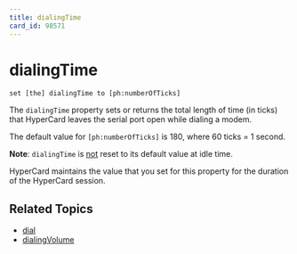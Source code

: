 ```yaml
---
title: dialingTime
card_id: 98571
---
```


# dialingTime

`set [the] dialingTime to [ph:numberOfTicks]`

The `dialingTime` property sets or returns the total length of time (in ticks) that HyperCard leaves the serial port open while dialing a modem.

The default value for `[ph:numberOfTicks]` is 180, where 60 ticks = 1 second.

<b>Note</b>: `dialingTime` is <u>not</u> reset to its default value at idle time.

HyperCard maintains the value that you set for this property for the duration of the HyperCard session. 

## Related Topics

* [dial](/HyperTalkReference/commands/dial)
* [dialingVolume](/HyperTalkReference/properties/dialingVolume)
